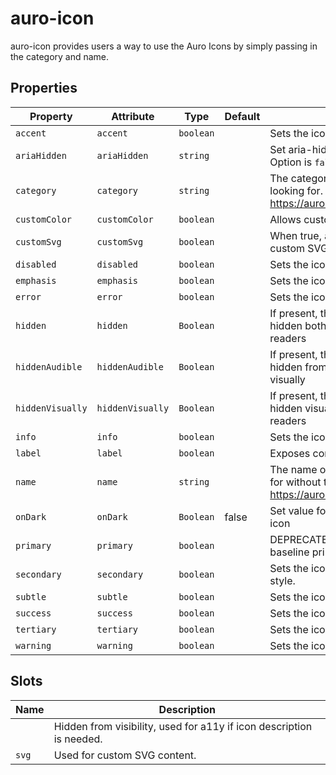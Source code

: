 # auro-icon

auro-icon provides users a way to use the Auro Icons by simply passing in the category and name.

## Properties

| Property         | Attribute        | Type      | Default | Description                                      |
|------------------|------------------|-----------|---------|--------------------------------------------------|
| `accent`         | `accent`         | `boolean` |         | Sets the icon to use the accent style.           |
| `ariaHidden`     | `ariaHidden`     | `string`  |         | Set aria-hidden value. Default is `true`. Option is `false`. |
| `category`       | `category`       | `string`  |         | The category of the icon you are looking for. See https://auro.alaskaair.com/icons/usage. |
| `customColor`    | `customColor`    | `boolean` |         | Allows custom color to be set.                   |
| `customSvg`      | `customSvg`      | `boolean` |         | When true, auro-icon will render a custom SVG inside the default slot. |
| `disabled`       | `disabled`       | `boolean` |         | Sets the icon to use the disabled style.         |
| `emphasis`       | `emphasis`       | `boolean` |         | Sets the icon to use the emphasis style.         |
| `error`          | `error`          | `boolean` |         | Sets the icon to use the error style.            |
| `hidden`         | `hidden`         | `Boolean` |         | If present, the component will be hidden both visually and from screen readers |
| `hiddenAudible`  | `hiddenAudible`  | `Boolean` |         | If present, the component will be hidden from screen readers, but seen visually |
| `hiddenVisually` | `hiddenVisually` | `Boolean` |         | If present, the component will be hidden visually, but still read by screen readers |
| `info`           | `info`           | `boolean` |         | Sets the icon to use the info style.             |
| `label`          | `label`          | `boolean` |         | Exposes content in slot as icon label.           |
| `name`           | `name`           | `string`  |         | The name of the icon you are looking for without the file extension. See https://auro.alaskaair.com/icons/usage. |
| `onDark`         | `onDark`         | `Boolean` | false   | Set value for on-dark version of auro-icon       |
| `primary`        | `primary`        | `boolean` |         | DEPRECATED: Sets the icon to use the baseline primary icon style. |
| `secondary`      | `secondary`      | `boolean` |         | Sets the icon to use the secondary style.        |
| `subtle`         | `subtle`         | `boolean` |         | Sets the icon to use the subtle style.           |
| `success`        | `success`        | `boolean` |         | Sets the icon to use the success style.          |
| `tertiary`       | `tertiary`       | `boolean` |         | Sets the icon to use the tertiary style.         |
| `warning`        | `warning`        | `boolean` |         | Sets the icon to use the warning style.          |

## Slots

| Name  | Description                                      |
|-------|--------------------------------------------------|
|       | Hidden from visibility, used for a11y if icon description is needed. |
| `svg` | Used for custom SVG content.                     |
